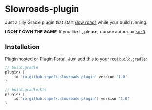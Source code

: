 # Slowroads-plugin

Just a silly Gradle plugin that start [slow roads](https://slowroads.io/) while your build running. 

**I DON'T OWN THE GAME**. If you like it, please, donate author on [ko-fi](https://ko-fi.com/slowroads).

## Installation 

Plugin hosted on [Plugin Portal](https://plugins.gradle.org/). Just add this to your root `build.gradle`:  

```groovy
// build.gradle
plugins {
    id 'io.github.snpefk.slowroads-plugin' version '1.0' 
} 
```

```kotlin
// build.gradle.kts
plugins {
    id("io.github.snpefk.slowroads-plugin") version "1.0" 
}
```
